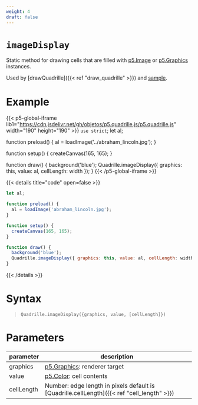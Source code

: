 ```yaml
---
weight: 4
draft: false
---
```


# `imageDisplay`

Static method for drawing cells that are filled with [p5.Image](https://p5js.org/reference/#/p5.Image) or [p5.Graphics](https://p5js.org/reference/#/p5.Graphics) instances.

Used by [drawQuadrille]({{< ref "draw_quadrille" >}}) and [sample](https://objetos.github.io/p5.quadrille.js/docs/visual_computing/sample/).

# Example

{{< p5-global-iframe lib1="https://cdn.jsdelivr.net/gh/objetos/p5.quadrille.js/p5.quadrille.js" width="190" height="190" >}}
`use strict`;
let al;

function preload() {
  al = loadImage('../abraham_lincoln.jpg');
}

function setup() {
  createCanvas(165, 165);
}

function draw() {
  background('blue');
  Quadrille.imageDisplay({ graphics: this, value: al, cellLength: width });
}
{{< /p5-global-iframe >}}

{{< details title="code" open=false >}}
```js
let al;

function preload() {
  al = loadImage('abraham_lincoln.jpg');
}

function setup() {
  createCanvas(165, 165);
}

function draw() {
  background('blue');
  Quadrille.imageDisplay({ graphics: this, value: al, cellLength: width });
}
```
{{< /details >}}

# Syntax

> `Quadrille.imageDisplay({graphics, value, [cellLength]})`

# Parameters

| parameter  | description                                                                                 |
|------------|---------------------------------------------------------------------------------------------|
| graphics   | [p5.Graphics](https://p5js.org/reference/#/p5.Graphics): renderer target                    |
| value      | [p5.Color](https://p5js.org/reference/#/p5.Color): cell contents                            |
| cellLength | Number: edge length in pixels default is [Quadrille.cellLength]({{< ref "cell_length" >}}) |
